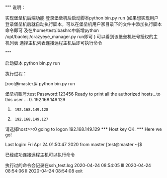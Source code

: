 """
说明：

实现堡垒机后端功能
登录堡垒机后启动脚本python bin.py  run
(如果想实现用户登录堡垒机后就自动执行脚本，可以在堡垒机用户家目录下的文件中添加执行脚本命令即可
及在/home/test/.bashrc中新增python /opt/baoleiji/crazyeye_manager.py run即可
)
可以看到该堡垒机账号授权的主机列表
选择主机列表连接远程主机后即可执行命令

"""




启动脚本
python bin.py  run

执行过程：

\[root@master]# python bin.py  run   


堡垒机账号:test
Password:123456
Ready to print all the authorized hosts...to this user ...
0.      192.168.149.129
1.      192.168.149.128
2.      192.168.149.127
请选择host>>:0
going to logon  192.168.149.129
*** Host key OK.
*** Here we go!

Last login: Fri Apr 24 01:50:47 2020 from master
[test@master ~]$

已经成功连接远程主机可以执行命令

执行过的命令会记录在ssh_test.log
2020-04-24 08:54:05   lll
2020-04-24 08:54:06   ll
2020-04-24 08:54:08   exit
